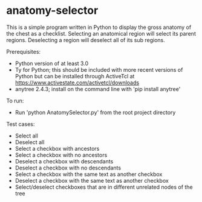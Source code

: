 # anatomy-selector

This is a simple program written in Python to display the gross anatomy of the chest as a checklist. Selecting an anatomical region will select its parent regions. Deselecting a region will deselect all of its sub regions. 


Prerequisites:
- Python version of at least 3.0 
- Ty for Python; this should be included with more recent versions of Python but can be installed through ActiveTcl at https://www.activestate.com/activetcl/downloads
- anytree 2.4.3; install on the command line with 'pip install anytree'

To run:
- Run 'python AnatomySelector.py' from the root project directory

Test cases: 
- Select all 
- Deselect all
- Select a checkbox with ancestors
- Select a checkbox with no ancestors
- Deselect a checkbox with descendants
- Deselect a checkbox with no descendants
- Select a checkbox with the same text as another checkbox
- Deselect a checkbox with the same text as another checkbox
- Select/deselect checkboxes that are in different unrelated nodes of the tree
